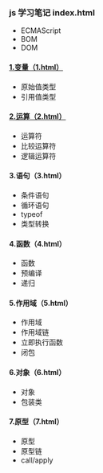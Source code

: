 ### js 学习笔记 index.html
- ECMAScript
- BOM
- DOM


#### <a href='https://zou12e.github.io/js/1.html' target='_blank' >1.变量（1.html）</a>
- 原始值类型
- 引用值类型



#### <a href='https://zou12e.github.io/js/2.html' target='_blank' >2.运算（2.html）</a>
- 运算符
- 比较运算符
- 逻辑运算符


#### 3.语句（3.html）
- 条件语句
- 循环语句
- typeof
- 类型转换


#### 4.函数（4.html）
- 函数
- 预编译
- 递归


#### 5.作用域（5.html）
- 作用域
- 作用域链
- 立即执行函数
- 闭包


#### 6.对象（6.html）
- 对象   
- 包装类



#### 7.原型（7.html）
- 原型
- 原型链  
- call/apply
